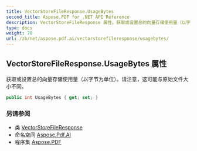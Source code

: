 ```yaml
---
title: VectorStoreFileResponse.UsageBytes
second_title: Aspose.PDF for .NET API Reference
description: VectorStoreFileResponse 属性。获取或设置总的向量存储使用量（以字节为单位）。请注意，这可能与原始文件大小不同。
type: docs
weight: 70
url: /zh/net/aspose.pdf.ai/vectorstorefileresponse/usagebytes/
---
```

## VectorStoreFileResponse.UsageBytes 属性

获取或设置总的向量存储使用量（以字节为单位）。请注意，这可能与原始文件大小不同。

```csharp
public int UsageBytes { get; set; }
```

### 另请参阅

* 类 [VectorStoreFileResponse](../)
* 命名空间 [Aspose.Pdf.AI](../../../aspose.pdf.ai/)
* 程序集 [Aspose.PDF](../../../)